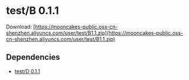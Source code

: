 # test/B 0.1.1

Download: [https://mooncakes-public.oss-cn-shenzhen.aliyuncs.com/user/test/B1.1.zip](https://mooncakes-public.oss-cn-shenzhen.aliyuncs.com/user/test/B1.1.zip)

## Dependencies

* [test/D 0.1.1](test/D/0.1.1/index.md)
